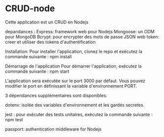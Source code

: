 # CRUD-node
Cette application est un CRUD en Nodejs

depandances : 
Express: framework web pour Nodejs
Mongoose: un ODM pour MongoDB
Bcrypt: pour encrypter des mots de passe
JSON web token: creer et utiliser des tokens d'authentification

Installation:
Pour installer l'application, clonez le repo et exécutez la commande suivante :
npm install

Démarrage de l'application
Pour démarrer l'application, exécutez la commande suivante :
npm start

L'application sera exécutée sur le port 3000 par défaut. Vous pouvez modifier le port en définissant la variable d'environnement PORT.

3 dépendances supplémentaires sont disponibles:

dotenv: isolée des variables d'environnement et les gardés secretes.

jest : pour exécuter des tests unitaires, exécutez la commande suivante :
npm test

passport: authentication middleware for Nodejs
